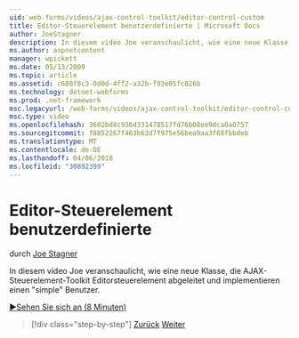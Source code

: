 ```yaml
---
uid: web-forms/videos/ajax-control-toolkit/editor-control-custom
title: Editor-Steuerelement benutzerdefinierte | Microsoft Docs
author: JoeStagner
description: In diesem video Joe veranschaulicht, wie eine neue Klasse, die AJAX-Steuerelement-Toolkit Editorsteuerelement abgeleitet und implementieren einen "simple" Benutzer.
ms.author: aspnetcontent
manager: wpickett
ms.date: 05/13/2009
ms.topic: article
ms.assetid: c688f8c3-0d0d-4ff2-a32b-f93e05fc826b
ms.technology: dotnet-webforms
ms.prod: .net-framework
msc.legacyurl: /web-forms/videos/ajax-control-toolkit/editor-control-custom
msc.type: video
ms.openlocfilehash: 3602bd8c936d331478517fd76b08ee9dca0a0757
ms.sourcegitcommit: f8852267f463b62d7f975e56bea9aa3f68fbbdeb
ms.translationtype: MT
ms.contentlocale: de-DE
ms.lasthandoff: 04/06/2018
ms.locfileid: "30892399"
---
```

<a name="editor-control-custom"></a>Editor-Steuerelement benutzerdefinierte
====================
durch [Joe Stagner](https://github.com/JoeStagner)

In diesem video Joe veranschaulicht, wie eine neue Klasse, die AJAX-Steuerelement-Toolkit Editorsteuerelement abgeleitet und implementieren einen "simple" Benutzer.

[&#9654;Sehen Sie sich an (8 Minuten)](https://channel9.msdn.com/Blogs/ASP-NET-Site-Videos/editor-control-custom)

> [!div class="step-by-step"]
> [Zurück](editor-control.md)
> [Weiter](create-a-new-custom-extender.md)

